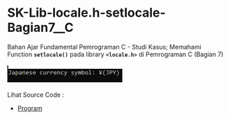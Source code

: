 # SK-Lib-locale.h-setlocale-Bagian7__C
Bahan Ajar Fundamental Pemrograman C - Studi Kasus; Memahami Function <code><b>setlocale()</b></code> pada library <code><b>&lt;locale.h></b></code> di Pemrograman C (Bagian 7)<br><br>
<img src="https://github.com/RizkyKhapidsyah/SK-Lib-locale.h-setlocale-Bagian7__C/blob/master/SK-Lib-locale.h-setlocale-Bagian7__C/result/001.PNG"><br><br>
Lihat Source Code : <br>
- <a href="https://github.com/RizkyKhapidsyah/SK-Lib-locale.h-setlocale-Bagian7__C/blob/master/SK-Lib-locale.h-setlocale-Bagian7__C/Source.c">Program</a>
